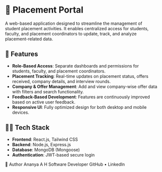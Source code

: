 # 💼 Placement Portal

A web-based application designed to streamline the management of student placement activities. It enables centralized access for students, faculty, and placement coordinators to update, track, and analyze placement-related data.

## 🚀 Features

- **Role-Based Access**: Separate dashboards and permissions for students, faculty, and placement coordinators.
- **Placement Tracking**: Real-time updates on placement status, offers received, company details, and interview rounds.
- **Company & Offer Management**: Add and view company-wise offer data with filters and search functionality.
- **Feedback-Based Development**: Features are continuously improved based on active user feedback.
- **Responsive UI**: Fully optimized design for both desktop and mobile devices.

## 👨‍💻 Tech Stack

- **Frontend**: React.js, Tailwind CSS  
- **Backend**: Node.js, Express.js  
- **Database**: MongoDB (Mongoose)  
- **Authentication**: JWT-based secure login

👤 Author
Ananya A H
Software Developer
GitHub • LinkedIn

